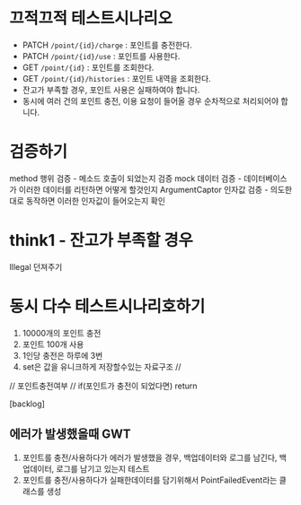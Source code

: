 # 끄적끄적 테스트시나리오
- PATCH  `/point/{id}/charge` : 포인트를 충전한다.
- PATCH `/point/{id}/use` : 포인트를 사용한다.
- GET `/point/{id}` : 포인트를 조회한다.
- GET `/point/{id}/histories` : 포인트 내역을 조회한다.
- 잔고가 부족할 경우, 포인트 사용은 실패하여야 합니다.
- 동시에 여러 건의 포인트 충전, 이용 요청이 들어올 경우 순차적으로 처리되어야 합니다.

# 검증하기
method 행위 검증 - 메소드 호출이 되었는지 검증
mock 데이터 검증 - 데이터베이스가 이러한 데이터를 리턴하면 어떻게 할것인지
ArgumentCaptor 인자값 검증 - 의도한 대로 동작하면 이러한 인자값이 들어오는지 확인




# think1 - 잔고가 부족할 경우
Illegal 던져주기

#  동시 다수 테스트시나리호하기
1. 10000개의 포인트 충전
2. 포인트 100개 사용
3. 1인당 충전은 하루에 3번
4. set은 값을 유니크하게 저장할수있는 자료구조
//

// 포인트충전여부
// if(포인트가 충전이 되었다면) return


[backlog]
## 에러가 발생했을때 GWT
1. 포인트를 충전/사용하다가 에러가 발생했을 경우, 백업데이터와 로그를 남긴다, 백업데이터, 로그를 남기고 있는지 테스트
2. 포인트를 충전/사용하다가 실패한데이터를 담기위해서 PointFailedEvent라는 클래스를 생성